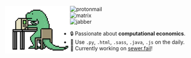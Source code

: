<img src="lizard.gif" width=35% align=left></img>

![protonmail](https://img.shields.io/badge/-ian.koide@proton.me-313131?style=flat-square&labelColor=313131&logo=protonmail&logoColor=white&color=313131)  
![matrix](https://img.shields.io/badge/-@ian:sewer.fail-313131?style=flat-square&labelColor=313131&logo=matrix&logoColor=white&color=313131)  
![jabber](https://img.shields.io/badge/-ian.koide@jabber.sewer.fail-313131?style=flat-square&labelColor=313131&logo=xmpp&logoColor=white&color=313131)  

- 🔒 Passionate about **computational economics**.
- 🔧 Use `.py`, `.html`, `.sass`, `.java`, `.js` on the daily.
- 👷 Currently working on [sewer.fail](https://sewer.fail)!
